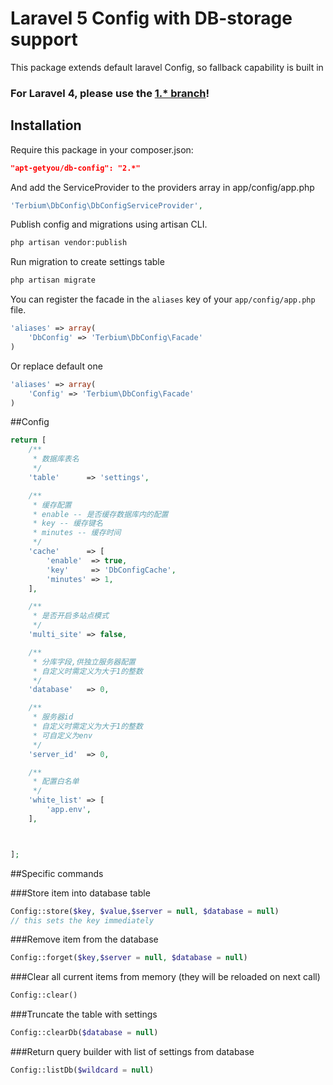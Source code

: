 # Laravel 5 Config with DB-storage support
This package extends default laravel Config, so fallback capability is built in

### For Laravel 4, please use the [1.* branch](https://github.com/TerbiumLibs/dbConfig/tree/1.0)!

## Installation
Require this package in your composer.json:

~~~json
"apt-getyou/db-config": "2.*"
~~~

And add the ServiceProvider to the providers array in app/config/app.php

~~~php
'Terbium\DbConfig\DbConfigServiceProvider',
~~~

Publish config and migrations using artisan CLI.

~~~bash
php artisan vendor:publish
~~~

Run migration to create settings table

~~~bash
php artisan migrate
~~~



You can register the facade in the `aliases` key of your `app/config/app.php` file.

~~~php
'aliases' => array(
    'DbConfig' => 'Terbium\DbConfig\Facade'
)
~~~

Or replace default one
~~~php
'aliases' => array(
    'Config' => 'Terbium\DbConfig\Facade'
)
~~~

##Config

~~~php
return [
    /**
     * 数据库表名
     */
    'table'      => 'settings',

    /**
     * 缓存配置
     * enable -- 是否缓存数据库内的配置
     * key -- 缓存键名
     * minutes -- 缓存时间
     */
    'cache'      => [
        'enable'  => true,
        'key'     => 'DbConfigCache',
        'minutes' => 1,
    ],

    /**
     * 是否开启多站点模式
     */
    'multi_site' => false,

    /**
     * 分库字段,供独立服务器配置
     * 自定义时需定义为大于1的整数
     */
    'database'   => 0,

    /**
     * 服务器id
     * 自定义时需定义为大于1的整数
     * 可自定义为env
     */
    'server_id'  => 0,

    /**
     * 配置白名单
     */
    'white_list' => [
        'app.env',
    ],



];
~~~

##Specific commands

###Store item into database table

~~~php
Config::store($key, $value,$server = null, $database = null) 
// this sets the key immediately
~~~

###Remove item from the database

~~~php
Config::forget($key,$server = null, $database = null)
~~~

###Clear all current items from memory (they will be reloaded on next call)

~~~php
Config::clear()
~~~

###Truncate the table with settings

~~~php
Config::clearDb($database = null)
~~~

###Return query builder with list of settings from database

~~~php
Config::listDb($wildcard = null)
~~~
